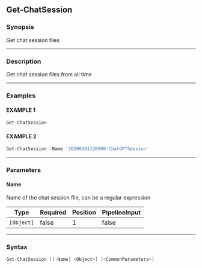 Get-ChatSession
---------------




### Synopsis
Get chat session files



---


### Description

Get chat session files from all time



---


### Examples
#### EXAMPLE 1
```PowerShell
Get-ChatSession
```

#### EXAMPLE 2
```PowerShell
Get-ChatSession -Name '20200101120000-ChatGPTSession'
```



---


### Parameters
#### **Name**

Name of the chat session file, can be a regular expression






|Type      |Required|Position|PipelineInput|
|----------|--------|--------|-------------|
|`[Object]`|false   |1       |false        |





---


### Syntax
```PowerShell
Get-ChatSession [[-Name] <Object>] [<CommonParameters>]
```
